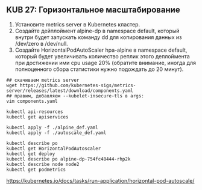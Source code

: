 ##  KUB 27: Горизонтальное масштабирование

1. Установите metrics server в Kubernetes кластер.
2. Создайте дейплоймент alpine-dp в namespace default, который внутри будет запускать команду dd для копирования данных из /dev/zero в /dev/null.
3. Создайте HorizontalPodAutoScaler hpa-alpine в namespace default, который будет увеличивать количество реплик этого деплоймента при достижении ими cpu usage 20% (обратите внимание, иногда для полноценного сбора статистики нужно подождать до 20 минут).


```
## скачиваем metrics server
wget https://github.com/kubernetes-sigs/metrics-server/releases/latest/download/components.yaml
## правим, добавляем --kubelet-insecure-tls в args:
vim components.yaml

kubectl api-resources
kubectl get apiservices

kubectl apply -f ./alpine_def.yaml
kubectl apply -f ./autoscale_def.yaml

kubectl describe po
kubectl get HorizontalPodAutoscaler
kubectl get deploy
kubectl describe po alpine-dp-754fc48444-rhp2k
kubectl describe node node2
kubectl get podmetrics 

```

https://kubernetes.io/docs/tasks/run-application/horizontal-pod-autoscale/

